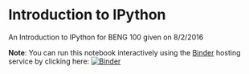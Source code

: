 # Introduction to IPython

An Introduction to IPython for BENG 100 given on 8/2/2016

**Note**: You can run this notebook interactively using the [Binder](http://mybinder.org/) hosting service by clicking here: [![Binder](http://mybinder.org/badge.svg)](http://mybinder.org/repo/diego898/ipython_intro_eng10)